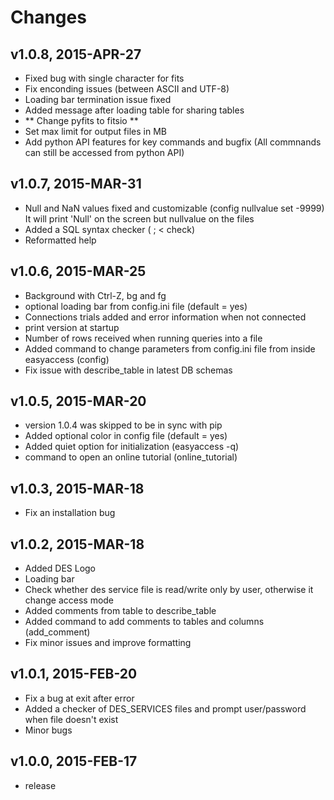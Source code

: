 # Changes

## v1.0.8, 2015-APR-27 
- Fixed bug with single character for fits 
- Fix enconding issues (between ASCII and UTF-8)
- Loading bar termination issue fixed
- Added message after loading table for sharing tables
- ** Change pyfits to fitsio **
- Set max limit for output files in MB
- Add python API features for key commands and bugfix (All commnands can still be accessed from python API)

## v1.0.7, 2015-MAR-31 
- Null and NaN values fixed and customizable (config nullvalue set -9999) It will print 'Null' on the screen but nullvalue on the files
- Added a SQL syntax checker (<SQL query> ; < check)
- Reformatted help 

## v1.0.6, 2015-MAR-25 
- Background with Ctrl-Z, bg and fg 
- optional loading bar from config.ini file (default = yes)
- Connections trials added and error information when not connected
- print version at startup
- Number of rows received when running queries into a file
- Added command to change parameters from config.ini file from inside easyaccess (config)
- Fix issue with describe_table in latest DB schemas

## v1.0.5, 2015-MAR-20 
- version 1.0.4 was skipped to be in sync with pip
- Added optional color in config file (default = yes)
- Added quiet option for initialization (easyaccess -q)
- command to open an online tutorial (online_tutorial)

## v1.0.3, 2015-MAR-18 
- Fix an installation bug

## v1.0.2, 2015-MAR-18 
- Added DES Logo
- Loading bar
- Check whether des service file is read/write only by user, otherwise it change access mode
- Added comments from table to describe_table
- Added command to add comments to tables and columns (add_comment)
- Fix minor issues and improve formatting


## v1.0.1, 2015-FEB-20 
- Fix a bug at exit after error 
- Added a checker of DES_SERVICES files and prompt user/password when file doesn't exist
- Minor bugs

## v1.0.0, 2015-FEB-17
- release

